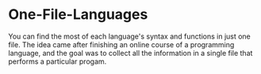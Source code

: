 # One-File-Languages
You can find the most of each language's syntax and functions in just one file. The idea came after finishing an online course of a programming language, and the goal was to collect all the information in a single file that performs a particular progam.

